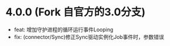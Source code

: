 
4.0.0 (Fork 自官方的3.0分支)
==================

  * feat: 增加守护进程的循环运行事件Looping
  * fix: (connector/Sync)修正Sync驱动实例化Job事件时，参数错误
